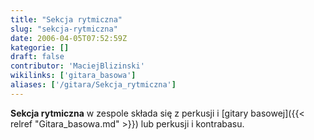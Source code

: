```yaml
---
title: "Sekcja rytmiczna"
slug: "sekcja-rytmiczna"
date: 2006-04-05T07:52:59Z
kategorie: []
draft: false
contributor: 'MaciejBlizinski'
wikilinks: ['gitara_basowa']
aliases: ['/gitara/Sekcja_rytmiczna']
---
```

**Sekcja rytmiczna** w zespole składa się z perkusji i [gitary
basowej]({{< relref "Gitara_basowa.md" >}}) lub perkusji i kontrabasu.
